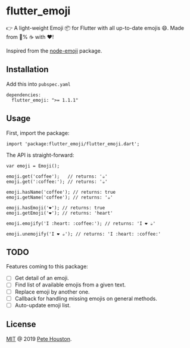 # flutter_emoji

👉 A light-weight Emoji 📦 for Flutter with all up-to-date emojis 😄. Made from 💯% ☕ with ❤️!

Inspired from the [node-emoji](https://github.com/omnidan/node-emoji) package.

## Installation

Add this into `pubspec.yaml`

```
dependencies:
  flutter_emoji: ">= 1.1.1"
```

## Usage

First, import the package:

```
import 'package:flutter_emoji/flutter_emoji.dart';
```

The API is straight-forward:

```
var emoji = Emoji();

emoji.get('coffee');   // returns: '☕'
emoji.get(':coffee:'); // returns: '☕'

emoji.hasName('coffee'); // returns: true
emoji.getName('coffee'); // returns: '☕'

emoji.hasEmoji('❤️'); // returns: true
emoji.getEmoji('❤️'); // returns: 'heart'

emoji.emojify('I :heart: :coffee:'); // returns: 'I ❤️ ☕'

emoji.unemojify('I ❤️ ☕'); // returns: 'I :heart: :coffee:'
```

## TODO

Features coming to this package:

- [ ] Get detail of an emoji.
- [ ] Find list of available emojis from a given text.
- [ ] Replace emoji by another one.
- [ ] Callback for handling missing emojis on general methods.
- [ ] Auto-update emoji list.

## License

[MIT](LICENSE.md) @ 2019 [Pete Houston](https://petehouston.com).